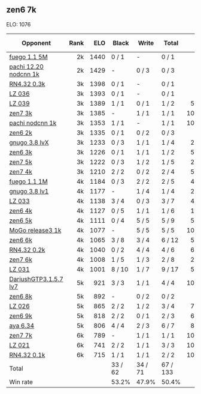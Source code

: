 ## zen6 7k ##

ELO: 1076

Opponent | Rank | ELO | Black | Write | Total | Win rate
---------|-----:|----:|-------|-------|-------|-------:
[fuego 1.1 5M](fuego%201.1%205M.md) | 2k | 1440 | 0 / 1 | - | 0 / 1 | 0.0%
[pachi 12.20 nodcnn 1k](pachi%2012.20%20nodcnn%201k.md) | 2k | 1429 | - | 0 / 3 | 0 / 3 | 0.0%
[RN4.32 0.3k](RN4.32%200.3k.md) | 3k | 1398 | 0 / 1 | - | 0 / 1 | 0.0%
[LZ 036](LZ%20036.md) | 3k | 1393 | 0 / 1 | - | 0 / 1 | 0.0%
[LZ 039](LZ%20039.md) | 3k | 1389 | 1 / 1 | 0 / 1 | 1 / 2 | 50.0%
[zen7 3k](zen7%203k.md) | 3k | 1385 | - | 1 / 1 | 1 / 1 | 100.0%
[pachi nodcnn 1k](pachi%20nodcnn%201k.md) | 3k | 1353 | 1 / 1 | - | 1 / 1 | 100.0%
[zen6 2k](zen6%202k.md) | 3k | 1335 | 0 / 1 | 0 / 2 | 0 / 3 | 0.0%
[gnugo 3.8 lvX](gnugo%203.8%20lvX.md) | 3k | 1233 | 0 / 3 | 1 / 1 | 1 / 4 | 25.0%
[zen6 3k](zen6%203k.md) | 3k | 1226 | 0 / 1 | 1 / 1 | 1 / 2 | 50.0%
[zen7 5k](zen7%205k.md) | 3k | 1222 | 0 / 3 | 1 / 2 | 1 / 5 | 20.0%
[zen7 4k](zen7%204k.md) | 3k | 1210 | 2 / 2 | 0 / 2 | 2 / 4 | 50.0%
[fuego 1.1 1M](fuego%201.1%201M.md) | 4k | 1184 | 0 / 3 | 2 / 2 | 2 / 5 | 40.0%
[gnugo 3.8 lv1](gnugo%203.8%20lv1.md) | 4k | 1177 | - | 1 / 4 | 1 / 4 | 25.0%
[LZ 033](LZ%20033.md) | 4k | 1138 | 3 / 4 | 0 / 3 | 3 / 7 | 42.9%
[zen6 4k](zen6%204k.md) | 4k | 1127 | 0 / 5 | 1 / 1 | 1 / 6 | 16.7%
[zen6 5k](zen6%205k.md) | 4k | 1111 | 0 / 4 | 5 / 5 | 5 / 9 | 55.6%
[MoGo release3 1k](MoGo%20release3%201k.md) | 4k | 1077 | - | 5 / 5 | 5 / 5 | 100.0%
[zen6 6k](zen6%206k.md) | 4k | 1065 | 3 / 8 | 3 / 4 | 6 / 12 | 50.0%
[RN4.32 0.2k](RN4.32%200.2k.md) | 4k | 1040 | 0 / 2 | 4 / 4 | 4 / 6 | 66.7%
[zen7 6k](zen7%206k.md) | 4k | 1008 | 1 / 5 | 1 / 3 | 2 / 8 | 25.0%
[LZ 031](LZ%20031.md) | 4k | 1001 | 8 / 10 | 1 / 7 | 9 / 17 | 52.9%
[DariushGTP3.1.5.7 lv7](DariushGTP3.1.5.7%20lv7.md) | 5k | 921 | 3 / 3 | 1 / 1 | 4 / 4 | 100.0%
[zen6 8k](zen6%208k.md) | 5k | 892 | - | 0 / 2 | 0 / 2 | 0.0%
[LZ 026](LZ%20026.md) | 5k | 865 | 2 / 2 | 1 / 2 | 3 / 4 | 75.0%
[zen6 9k](zen6%209k.md) | 5k | 818 | 2 / 2 | 0 / 1 | 2 / 3 | 66.7%
[aya 6.34](aya%206.34.md) | 5k | 806 | 4 / 4 | 2 / 3 | 6 / 7 | 85.7%
[zen7 7k](zen7%207k.md) | 6k | 789 | - | 1 / 1 | 1 / 1 | 100.0%
[LZ 021](LZ%20021.md) | 6k | 741 | 2 / 2 | 1 / 1 | 3 / 3 | 100.0%
[RN4.32 0.1k](RN4.32%200.1k.md) | 6k | 715 | 1 / 1 | 1 / 1 | 2 / 2 | 100.0%
Total | | | 33 / 62 | 34 / 71 | 67 / 133 | 
Win rate| | | 53.2% | 47.9% | 50.4% | 
